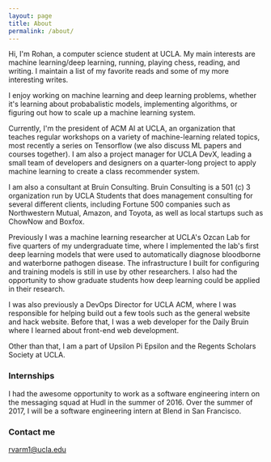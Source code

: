 ```yaml
---
layout: page
title: About
permalink: /about/
---
```



Hi, I'm Rohan, a computer science student at UCLA. My main interests are machine learning/deep learning, running, playing chess, reading, and writing. I maintain a list of my favorite reads and some of my more interesting writes. 

I enjoy working on machine learning and deep learning problems, whether it's learning about probabalistic models, implementing algorithms, or figuring out how to scale up a machine learning system. 

Currently, I'm the president of ACM AI at UCLA, an organization that teaches regular workshops on a variety of machine-learning related topics, most recently a series on Tensorflow (we also discuss ML papers and courses together). I am also a project manager for UCLA DevX, leading a small team of developers and designers on a quarter-long project to apply machine learning to create a class recommender system. 

I am also a consultant at Bruin Consulting. Bruin Consulting is a 501 (c) 3 organization run by UCLA Students that does management consulting for several different clients, including Fortune 500 companies such as Northwestern Mutual, Amazon, and Toyota, as well as local startups such as ChowNow and Boxfox. 

Previously I was a machine learning researcher at UCLA's Ozcan Lab for five quarters of my undergraduate time, where I implemented the lab's first deep learning models that were used to automatically diagnose bloodborne and waterborne pathogen disease. The infrastructure I built for configuring and training models is still in use by other researchers. I also had the opportunity to show graduate students how deep learning could be applied in their research. 

I was also previously a DevOps Director for UCLA ACM, where I was responsible for helping build out a few tools such as the general website and hack website. Before that, I was a web developer for the Daily Bruin where I learned about front-end web development. 

Other than that, I am a part of Upsilon Pi Epsilon and the Regents Scholars Society at UCLA. 

### Internships

I had the awesome opportunity to work as a software engineering intern on the messaging squad at Hudl in the summer of 2016. Over the summer of 2017, I will be a software engineering intern at Blend in San Francisco. 



### Contact me

[rvarm1@ucla.edu](mailto:rvarm1@ucla.edu)
